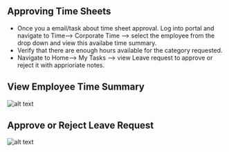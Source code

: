 Approving Time Sheets
-------- 

- Once you a email/task about time sheet approval. Log into portal and navigate to Time--> Corporate Time --> select the employee from the drop down and view this availabe time summary.
- Verify that there are enough hours available for the category requested.
- Navigate to Home--> My Tasks --> view Leave request to approve or reject it with apprioriate notes.


View Employee Time Summary
----
![alt text](../../images/timesheets/corp-emp-time-summary.png "Time")

Approve or Reject Leave Request
----
![alt text](../../images/timesheets/leave-request-approval-task.png "Time")

